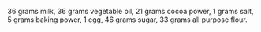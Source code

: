 36 grams milk, 36 grams vegetable 
oil, 21 grams cocoa power, 1 grams salt, 5 grams baking power, 1 egg, 46 grams sugar, 33 grams all purpose flour.